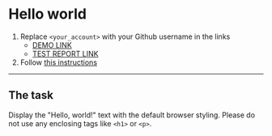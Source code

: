 # Hello world
1. Replace `<your_account>` with your Github username in the links
    - [DEMO LINK](https://artsashko.github.io/layout_hello-world/) <br>
    - [TEST REPORT LINK](https://artsashko.github.io/layout_hello-world/report/html_report/)
2. Follow [this instructions](https://mate-academy.github.io/layout_task-guideline/)
___

## The task
Display the "Hello, world!" text with the default browser styling. Please do not
use any enclosing tags like `<h1>` or `<p>`.
